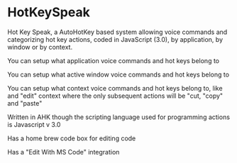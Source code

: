# HotKeySpeak
Hot Key Speak, a AutoHotKey based system allowing voice commands and categorizing hot key actions, coded in JavaScript (3.0), by application, by window or by context.


You can setup what application voice commands and hot keys belong to

You can setup what active window voice commands and hot keys belong to

You can setup what context voice commands and hot keys belong to, like and "edit" context where the only subsequent actions will be "cut, "copy" and "paste"

Written in AHK though the scripting language used for programming actions is Javascript v 3.0

Has a home brew code box for editing code

Has a "Edit With MS Code" integration

